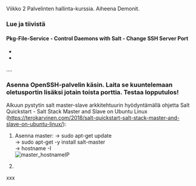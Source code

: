 Viikko 2 Palvelinten hallinta-kurssia. Aiheena Demonit.

### Lue ja tiivistä

#### Pkg-File-Service - Control Daemons with Salt - Change SSH Server Port

-
-
....

### Asenna OpenSSH-palvelin käsin. Laita se kuuntelemaan oletusportin lisäksi jotain toista porttia. Testaa lopputulos!

Alkuun pystytin salt master-slave arkkitehtuurin hyödyntämällä ohjetta Salt Quickstart - Salt Stack Master and Slave on Ubuntu Linux (https://terokarvinen.com/2018/salt-quickstart-salt-stack-master-and-slave-on-ubuntu-linux/):

1) Asenna master:
  -> sudo apt-get update  
  -> sudo apt-get -y install salt-master  
  -> hostname -I  
  ![master_hostnameIP](https://user-images.githubusercontent.com/78509164/230739046-49d1bda1-15d4-4a68-a2e4-4f610626f812.png)

2) 

xxx
